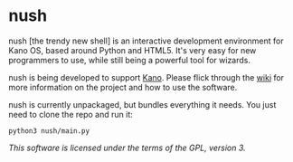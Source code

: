 nush
====

nush [the trendy new shell] is an interactive development environment for Kano OS, based around Python
and HTML5. It's very easy for new programmers to use, while still being a powerful tool for wizards.

nush is being developed to support [Kano](http://www.kano.me/). Please flick through the
[wiki](https://github.com/carlsmith/nush/wiki) for more information on the project and
how to use the software.

nush is currently unpackaged, but bundles everything it needs. You just need to clone the repo and run it:

    python3 nush/main.py

*This software is licensed under the terms of the GPL, version 3.*